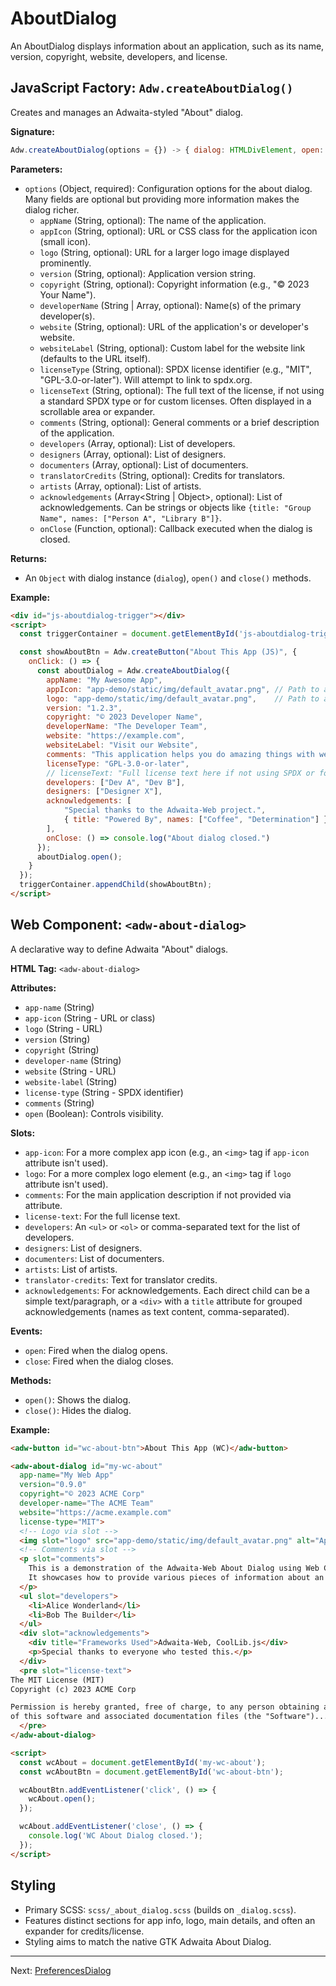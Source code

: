 # AboutDialog

An AboutDialog displays information about an application, such as its name, version, copyright, website, developers, and license.

## JavaScript Factory: `Adw.createAboutDialog()`

Creates and manages an Adwaita-styled "About" dialog.

**Signature:**

```javascript
Adw.createAboutDialog(options = {}) -> { dialog: HTMLDivElement, open: function, close: function }
```

**Parameters:**

*   `options` (Object, required): Configuration options for the about dialog. Many fields are optional but providing more information makes the dialog richer.
    *   `appName` (String, optional): The name of the application.
    *   `appIcon` (String, optional): URL or CSS class for the application icon (small icon).
    *   `logo` (String, optional): URL for a larger logo image displayed prominently.
    *   `version` (String, optional): Application version string.
    *   `copyright` (String, optional): Copyright information (e.g., "© 2023 Your Name").
    *   `developerName` (String | Array<String>, optional): Name(s) of the primary developer(s).
    *   `website` (String, optional): URL of the application's or developer's website.
    *   `websiteLabel` (String, optional): Custom label for the website link (defaults to the URL itself).
    *   `licenseType` (String, optional): SPDX license identifier (e.g., "MIT", "GPL-3.0-or-later"). Will attempt to link to spdx.org.
    *   `licenseText` (String, optional): The full text of the license, if not using a standard SPDX type or for custom licenses. Often displayed in a scrollable area or expander.
    *   `comments` (String, optional): General comments or a brief description of the application.
    *   `developers` (Array<String>, optional): List of developers.
    *   `designers` (Array<String>, optional): List of designers.
    *   `documenters` (Array<String>, optional): List of documenters.
    *   `translatorCredits` (String, optional): Credits for translators.
    *   `artists` (Array<String>, optional): List of artists.
    *   `acknowledgements` (Array<String | Object>, optional): List of acknowledgements. Can be strings or objects like `{title: "Group Name", names: ["Person A", "Library B"]}`.
    *   `onClose` (Function, optional): Callback executed when the dialog is closed.

**Returns:**

*   An `Object` with dialog instance (`dialog`), `open()` and `close()` methods.

**Example:**

```html
<div id="js-aboutdialog-trigger"></div>
<script>
  const triggerContainer = document.getElementById('js-aboutdialog-trigger');

  const showAboutBtn = Adw.createButton("About This App (JS)", {
    onClick: () => {
      const aboutDialog = Adw.createAboutDialog({
        appName: "My Awesome App",
        appIcon: "app-demo/static/img/default_avatar.png", // Path to a small icon
        logo: "app-demo/static/img/default_avatar.png",    // Path to a larger logo
        version: "1.2.3",
        copyright: "© 2023 Developer Name",
        developerName: "The Developer Team",
        website: "https://example.com",
        websiteLabel: "Visit our Website",
        comments: "This application helps you do amazing things with web technologies, styled with Adwaita!",
        licenseType: "GPL-3.0-or-later",
        // licenseText: "Full license text here if not using SPDX or for custom details...",
        developers: ["Dev A", "Dev B"],
        designers: ["Designer X"],
        acknowledgements: [
            "Special thanks to the Adwaita-Web project.",
            { title: "Powered By", names: ["Coffee", "Determination"] }
        ],
        onClose: () => console.log("About dialog closed.")
      });
      aboutDialog.open();
    }
  });
  triggerContainer.appendChild(showAboutBtn);
</script>
```

## Web Component: `<adw-about-dialog>`

A declarative way to define Adwaita "About" dialogs.

**HTML Tag:** `<adw-about-dialog>`

**Attributes:**

*   `app-name` (String)
*   `app-icon` (String - URL or class)
*   `logo` (String - URL)
*   `version` (String)
*   `copyright` (String)
*   `developer-name` (String)
*   `website` (String - URL)
*   `website-label` (String)
*   `license-type` (String - SPDX identifier)
*   `comments` (String)
*   `open` (Boolean): Controls visibility.

**Slots:**

*   `app-icon`: For a more complex app icon (e.g., an `<img>` tag if `app-icon` attribute isn't used).
*   `logo`: For a more complex logo element (e.g., an `<img>` tag if `logo` attribute isn't used).
*   `comments`: For the main application description if not provided via attribute.
*   `license-text`: For the full license text.
*   `developers`: An `<ul>` or `<ol>` or comma-separated text for the list of developers.
*   `designers`: List of designers.
*   `documenters`: List of documenters.
*   `artists`: List of artists.
*   `translator-credits`: Text for translator credits.
*   `acknowledgements`: For acknowledgements. Each direct child can be a simple text/paragraph, or a `<div>` with a `title` attribute for grouped acknowledgements (names as text content, comma-separated).

**Events:**

*   `open`: Fired when the dialog opens.
*   `close`: Fired when the dialog closes.

**Methods:**

*   `open()`: Shows the dialog.
*   `close()`: Hides the dialog.

**Example:**

```html
<adw-button id="wc-about-btn">About This App (WC)</adw-button>

<adw-about-dialog id="my-wc-about"
  app-name="My Web App"
  version="0.9.0"
  copyright="© 2023 ACME Corp"
  developer-name="The ACME Team"
  website="https://acme.example.com"
  license-type="MIT">
  <!-- Logo via slot -->
  <img slot="logo" src="app-demo/static/img/default_avatar.png" alt="App Logo" style="width: 64px; height: 64px; border-radius: var(--border-radius-default);">
  <!-- Comments via slot -->
  <p slot="comments">
    This is a demonstration of the Adwaita-Web About Dialog using Web Components.
    It showcases how to provide various pieces of information about an application.
  </p>
  <ul slot="developers">
    <li>Alice Wonderland</li>
    <li>Bob The Builder</li>
  </ul>
  <div slot="acknowledgements">
    <div title="Frameworks Used">Adwaita-Web, CoolLib.js</div>
    <p>Special thanks to everyone who tested this.</p>
  </div>
  <pre slot="license-text">
The MIT License (MIT)
Copyright (c) 2023 ACME Corp

Permission is hereby granted, free of charge, to any person obtaining a copy
of this software and associated documentation files (the "Software")...
  </pre>
</adw-about-dialog>

<script>
  const wcAbout = document.getElementById('my-wc-about');
  const wcAboutBtn = document.getElementById('wc-about-btn');

  wcAboutBtn.addEventListener('click', () => {
    wcAbout.open();
  });

  wcAbout.addEventListener('close', () => {
    console.log('WC About Dialog closed.');
  });
</script>
```

## Styling

*   Primary SCSS: `scss/_about_dialog.scss` (builds on `_dialog.scss`).
*   Features distinct sections for app info, logo, main details, and often an expander for credits/license.
*   Styling aims to match the native GTK Adwaita About Dialog.

---
Next: [PreferencesDialog](./preferencesdialog.md)
